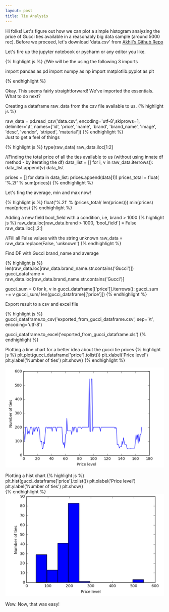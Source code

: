 ```yaml
---
layout: post
title: Tie Analysis
---
```


Hi folks! Let's figure out how we can plot a simple histogram analyzing the price of Gucci ties available in a reasonably big data sample (around 5000 rec).
Before we proceed, let's download 'data.csv' from [Akhil's Github Repo](https://github.com/akhil-sreehari/BasicDataAnalysis)

Let's fire up the jupyter notebook or pycharm or any editor you like.

{% highlight js %}
//We will be the using the following 3 imports

import pandas as pd
import numpy as np
import matplotlib.pyplot as plt

{% endhighlight %}

Okay. This seems fairly straightforward! We've imported the essentials. What to do next?

Creating a dataframe raw_data from the csv file available to us.
{% highlight js %}

raw_data = pd.read_csv('data.csv', encoding='utf-8',skiprows=1, delimiter='\t', names=['id', 'price', 'name',
                                                                           'brand', 'brand_name',
                                                                           'image', 'desc', 'vendor',
                                                                           'striped', 'material'])
{% endhighlight %}                                                                           
Just to get a feel of things

{% highlight js %}
type(raw_data)
raw_data.iloc[1:2]

//Finding the total price of all the ties available to us (without using innate df method - by iterating the df)
data_list = []
for i, v in raw_data.iterrows():
    data_list.append(v)
data_list

prices = []
for data in data_list:
    prices.append(data[1])
prices_total = float( '%.2f' % sum(prices))
{% endhighlight %}  

Let's fing the average, min and max now!

{% highlight js %}
float('%.2f' % (prices_total/ len(prices)))
min(prices)
max(prices)
{% endhighlight %}  

Adding a new field bool_field with a condition, i.e, brand > 1000
{% highlight js %}
raw_data.loc[raw_data.brand > 1000, 'bool_field'] = False
raw_data.iloc[:,2:]

//Fill all False values with the string unknown
raw_data = raw_data.replace(False, 'unknown')
{% endhighlight %}

Find DF with Gucci brand_name and average

{% highlight js %}
len(raw_data.loc[raw_data.brand_name.str.contains('Gucci')])
gucci_dataframe = raw_data.loc[raw_data.brand_name.str.contains('Gucci')]

gucci_sum = 0
for k, v in gucci_dataframe[['price']].iterrows():
    gucci_sum += v
gucci_sum/ len(gucci_dataframe[['price']])
{% endhighlight %}

Export result to a csv and excel file

{% highlight js %}
gucci_dataframe.to_csv('exported_from_gucci_dataframe.csv', sep='\t', encoding='utf-8')

gucci_dataframe.to_excel('exported_from_gucci_dataframe.xls')
{% endhighlight %}

Plotting a line chart for a better idea about the gucci tie prices
{% highlight js %}
plt.plot(gucci_dataframe['price'].tolist())
plt.xlabel('Price level')
plt.ylabel('Number of ties')
plt.show()
{% endhighlight %}

![placeholder](https://github.com/akhil-sreehari/BasicDataAnalysis/raw/master/linechart.png)

Plotting a hist chart
{% highlight js %}
plt.hist(gucci_dataframe['price'].tolist())
plt.xlabel('Price level')
plt.ylabel('Number of ties')
plt.show()   
{% endhighlight %}
![placeholder](https://github.com/akhil-sreehari/BasicDataAnalysis/raw/master/histchart.png)


Wew. Now, that was easy!
